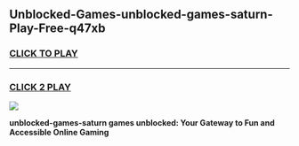 
## Unblocked-Games-unblocked-games-saturn-Play-Free-q47xb
<h3>
<a href="https://premium76.site?title=unblocked-games-saturn&ref=18A">CLICK TO PLAY</a></h3>
<hr>

<h3>
<a href="https://premium76.site?title=unblocked-games-saturn&ref=18A">CLICK 2 PLAY</a>
  
</h3>

<a href="https://premium76.site?title=unblocked-games-saturn&ref=18A"><img src="https://clearcache.store/games.png"></a>


**unblocked-games-saturn games unblocked: Your Gateway to Fun and Accessible Online Gaming**
